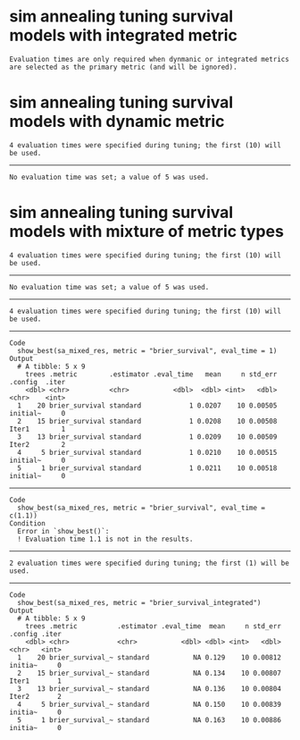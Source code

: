 # sim annealing tuning survival models with integrated metric

    Evaluation times are only required when dynmanic or integrated metrics are selected as the primary metric (and will be ignored).

# sim annealing tuning survival models with dynamic metric

    4 evaluation times were specified during tuning; the first (10) will be used.

---

    No evaluation time was set; a value of 5 was used.

# sim annealing tuning survival models with mixture of metric types

    4 evaluation times were specified during tuning; the first (10) will be used.

---

    No evaluation time was set; a value of 5 was used.

---

    4 evaluation times were specified during tuning; the first (10) will be used.

---

    Code
      show_best(sa_mixed_res, metric = "brier_survival", eval_time = 1)
    Output
      # A tibble: 5 x 9
        trees .metric        .estimator .eval_time   mean     n std_err .config  .iter
        <dbl> <chr>          <chr>           <dbl>  <dbl> <int>   <dbl> <chr>    <int>
      1    20 brier_survival standard            1 0.0207    10 0.00505 initial~     0
      2    15 brier_survival standard            1 0.0208    10 0.00508 Iter1        1
      3    13 brier_survival standard            1 0.0209    10 0.00509 Iter2        2
      4     5 brier_survival standard            1 0.0210    10 0.00515 initial~     0
      5     1 brier_survival standard            1 0.0211    10 0.00518 initial~     0

---

    Code
      show_best(sa_mixed_res, metric = "brier_survival", eval_time = c(1.1))
    Condition
      Error in `show_best()`:
      ! Evaluation time 1.1 is not in the results.

---

    2 evaluation times were specified during tuning; the first (1) will be used.

---

    Code
      show_best(sa_mixed_res, metric = "brier_survival_integrated")
    Output
      # A tibble: 5 x 9
        trees .metric          .estimator .eval_time  mean     n std_err .config .iter
        <dbl> <chr>            <chr>           <dbl> <dbl> <int>   <dbl> <chr>   <int>
      1    20 brier_survival_~ standard           NA 0.129    10 0.00812 initia~     0
      2    15 brier_survival_~ standard           NA 0.134    10 0.00807 Iter1       1
      3    13 brier_survival_~ standard           NA 0.136    10 0.00804 Iter2       2
      4     5 brier_survival_~ standard           NA 0.150    10 0.00839 initia~     0
      5     1 brier_survival_~ standard           NA 0.163    10 0.00886 initia~     0

